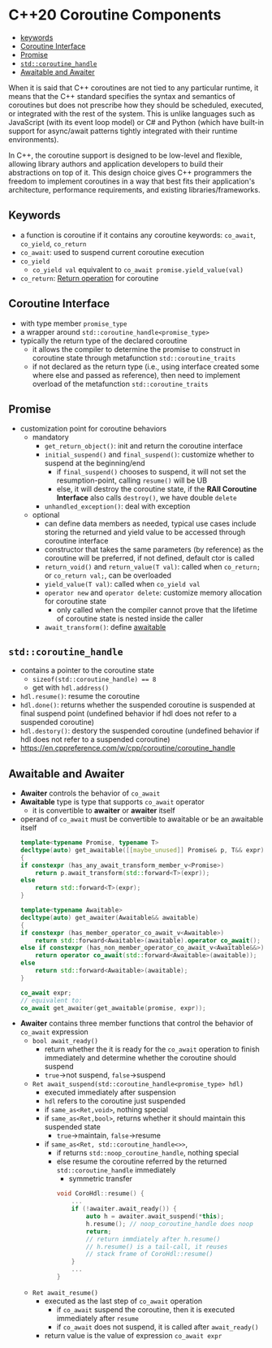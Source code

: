 # C++20 Coroutine Components

- [keywords](#keywords)
- [Coroutine Interface](#coroutine-interface)
- [Promise](#promise)
- [`std::coroutine_handle`](#stdcoroutine_handle)
- [Awaitable and Awaiter](#awaitable-and-awaiter)

<!-- <p align="center">
    <img src="./coro_components.png">
</p> -->

When it is said that C++ coroutines are not tied to any particular runtime, it means that the C++ standard specifies the syntax and semantics of coroutines but does not prescribe how they should be scheduled, executed, or integrated with the rest of the system. This is unlike languages such as JavaScript (with its event loop model) or C# and Python (which have built-in support for async/await patterns tightly integrated with their runtime environments).

In C++, the coroutine support is designed to be low-level and flexible, allowing library authors and application developers to build their abstractions on top of it. This design choice gives C++ programmers the freedom to implement coroutines in a way that best fits their application's architecture, performance requirements, and existing libraries/frameworks.


## Keywords

- a function is coroutine if it contains any coroutine keywords: `co_await`, `co_yield`, `co_return`
- `co_await`: used to suspend current coroutine execution
- `co_yield`
    - `co_yield val` equivalent to `co_await promise.yield_value(val)`
- `co_return`: [Return operation](./coroutine_theory.md#return-operation-subroutine--coroutine) for coroutine

## Coroutine Interface

- with type member `promise_type`
- a wrapper around `std::coroutine_handle<promise_type>`
- typically the return type of the declared coroutine
    - it allows the compiler to determine the promise to construct in coroutine state through metafunction `std::coroutine_traits`
    - if not declared as the return type (i.e., using interface created some where else and passed as reference), then need to implement overload of the metafunction `std::coroutine_traits`

## Promise

- customization point for coroutine behaviors
    - mandatory
        - `get_return_object()`: init and return the coroutine interface
        - `initial_suspend()` and `final_suspend()`: customize whether to suspend at the beginning/end
            - if `final_suspend()` chooses to suspend, it will not set the resumption-point, calling `resume()` will be UB
            - else, it will destroy the coroutine state, if the __RAII Coroutine Interface__ also calls `destroy()`, we have double `delete`
        - `unhandled_exception()`: deal with exception
    - optional
        - can define data members as needed, typical use cases include storing the returned and yield value to be accessed through coroutine interface
        - constructor that takes the same parameters (by reference) as the coroutine will be preferred, if not defined, default ctor is called
        - `return_void()` and `return_value(T val)`: called when `co_return;` or `co_return val;`, can be overloaded
        - `yield_value(T val)`: called when `co_yield val`
        - `operator new` and `operator delete`: customize memory allocation for coroutine state
            - only called when the compiler cannot prove that the lifetime of coroutine state is nested inside the caller
        - `await_transform()`: define [awaitable](#awaitable)

## `std::coroutine_handle`

- contains a pointer to the coroutine state
    - `sizeof(std::coroutine_handle) == 8`
    - get with `hdl.address()`
- `hdl.resume()`: resume the coroutine
- `hdl.done()`: returns whether the suspended coroutine is suspended at final suspend point (undefined behavior if hdl does not refer to a suspended coroutine)
- `hdl.destory()`: destory the suspended coroutine (undefined behavior if hdl does not refer to a suspended coroutine)
- https://en.cppreference.com/w/cpp/coroutine/coroutine_handle

## Awaitable and Awaiter

- __Awaiter__ controls the behavior of `co_await`
- __Awaitable__ type is type that supports `co_await` operator
    - it is convertible to __awaiter__ or __awaiter__ itself
- operand of `co_await` must be convertible to awaitable or be an awaitable itself
    ```cpp
    template<typename Promise, typename T>
    decltype(auto) get_awaitable([[maybe_unused]] Promise& p, T&& expr)
    {
    if constexpr (has_any_await_transform_member_v<Promise>)
        return p.await_transform(std::forward<T>(expr));
    else
        return std::forward<T>(expr);
    }

    template<typename Awaitable>
    decltype(auto) get_awaiter(Awaitable&& awaitable)
    {
    if constexpr (has_member_operator_co_await_v<Awaitable>)
        return std::forward<Awaitable>(awaitable).operator co_await();
    else if constexpr (has_non_member_operator_co_await_v<Awaitable&&>)
        return operator co_await(std::forward<Awaitable>(awaitable));
    else
        return std::forward<Awaitable>(awaitable);
    }

    co_await expr;
    // equivalent to:
    co_await get_awaiter(get_awaitable(promise, expr));
    ```
- __Awaiter__ contains three member functions that control the behavior of `co_await` expression
    - `bool await_ready()`
        - return whether the it is ready for the `co_await` operation to finish immediately and determine whether the coroutine should suspend
        - `true`->not suspend, `false`->suspend
    - `Ret await_suspend(std::coroutine_handle<promise_type> hdl)`
        - executed immediately after suspension
        - `hdl` refers to the coroutine just suspended
        - if `same_as<Ret,void>`, nothing special
        - if `same_as<Ret,bool>`, returns whether it should maintain this suspended state
            - `true`->maintain, `false`->resume
        - if `same_as<Ret, std::coroutine_handle<>>`,
            - if returns `std::noop_coroutine_handle`, nothing special
            - else resume the coroutine referred by the returned `std::coroutine_handle` immediately
                - symmetric transfer
                ```cpp
                void CoroHdl::resume() {
                    ...
                    if (!awaiter.await_ready()) {
                        auto h = awaiter.await_suspend(*this);
                        h.resume(); // noop_coroutine_handle does noop
                        return;
                        // return immdiately after h.resume()
                        // h.resume() is a tail-call, it reuses
                        // stack frame of CoroHdl::resume()
                    }
                    ...
                }
                ```
    - `Ret await_resume()`
        - executed as the last step of `co_await` operation
            - if `co_await` suspend the coroutine, then it is executed immediately after `resume`
            - if `co_await` does not suspend, it is called after `await_ready()`
        - return value is the value of expression `co_await expr`